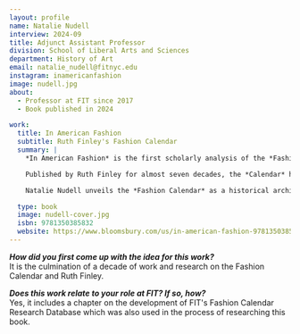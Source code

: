 ```yaml
---
layout: profile
name: Natalie Nudell
interview: 2024-09
title: Adjunct Assistant Professor
division: School of Liberal Arts and Sciences
department: History of Art
email: natalie_nudell@fitnyc.edu
instagram: inamericanfashion
image: nudell.jpg
about:
  - Professor at FIT since 2017
  - Book published in 2024

work:
  title: In American Fashion
  subtitle: Ruth Finley's Fashion Calendar
  summary: |
    *In American Fashion* is the first scholarly analysis of the *Fashion Calendar*, the unique scheduling service and trade publication for the American fashion and creative industries between 1941 and 2014.

    Published by Ruth Finley for almost seven decades, the *Calendar* had an extensive impact on the development of the American fashion industry in the 20th century. Unlike European fashion capitals, the American fashion industry relied on an independent small publisher to manage the schedule of an ever-growing industry. *In American Fashion* shows how this independent position influenced the democratic approach reflected in the industry in the United States. Finley's unique contribution to the development of the time-system and culture of American fashion made her a key player during the ascendency of American fashion design.

    Natalie Nudell unveils the *Fashion Calendar* as a historical archive, and also looks at its development into an [open-source digital humanities project](https://fashioncalendar.fitnyc.edu/ "Fashion Calendar Research Database") (released in November 2023). Through historical analysis and the upcoming digitization of the Ruth Finley Collection, this study unpacks the history and impact of the publication and the women behind it.

  type: book
  image: nudell-cover.jpg
  isbn: 9781350385832
  website: https://www.bloomsbury.com/us/in-american-fashion-9781350385832/
---
```

***How did you first come up with the idea for this work?***  
It is the culmination of a decade of work and research on the Fashion Calendar and Ruth Finley.

***Does this work relate to your role at FIT? If so, how?***  
Yes, it includes a chapter on the development of FIT's Fashion Calendar Research Database which was also used in the process of researching this book.
